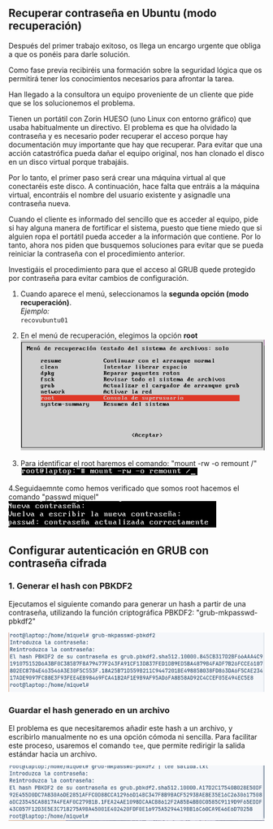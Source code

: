 ## Recuperar contraseña en Ubuntu (modo recuperación)

Después del primer trabajo exitoso, os llega un encargo urgente que obliga a que os ponéis para darle solución.

Como fase previa recibiréis una formación sobre la seguridad lógica que os permitirá tener los conocimientos necesarios para afrontar la tarea.

Han llegado a la consultora un equipo proveniente de un cliente que pide que se los solucionemos el problema.

Tienen un portátil con Zorin HUESO (uno Linux con entorno gráfico) que usaba habitualmente un directivo. El problema es que ha olvidado la contraseña y es necesario poder recuperar el acceso porque hay documentación muy importante que hay que recuperar. Para evitar que una acción catastrófica pueda dañar el equipo original, nos han clonado el disco en un disco virtual porque trabajáis.

Por lo tanto, el primer paso será crear una máquina virtual al que conectaréis este disco. A continuación, hace falta que entráis a la máquina virtual, encontráis el nombre del usuario existente y asignadle una contraseña nueva.

Cuando el cliente es informado del sencillo que es acceder al equipo, pide si hay alguna manera de fortificar el sistema, puesto que tiene miedo que si alguien ropa el portátil pueda acceder a la información que contiene. Por lo tanto, ahora nos piden que busquemos soluciones para evitar que se pueda reiniciar la contraseña con el procedimiento anterior.

Investigáis el procedimiento para que el acceso al GRUB quede protegido por contraseña para evitar cambios de configuración.

1. Cuando aparece el menú, seleccionamos la **segunda opción (modo recuperación)**.  
   *Ejemplo:*  
   `recovubuntu01`

2. En el menú de recuperación, elegimos la opción **root**  
![Root](img/2foto.png)

3. Para identificar el root haremos el comando: "mount -rw -o remount /"
![Root](img/3foto.png)

4.Seguidaemnte como hemos verificado que somos root hacemos el comando "passwd miquel"
![contraseña](img/4foto.png)

## Configurar autenticación en GRUB con contraseña cifrada

### 1. Generar el hash con PBKDF2

Ejecutamos el siguiente comando para generar un hash a partir de una contraseña, utilizando la función criptográfica PBKDF2: "grub-mkpasswd-pbkdf2"

![encriptación](img/5foto.png)

### Guardar el hash generado en un archivo
El problema es que necesitaremos añadir este hash a un archivo, y escribirlo manualmente no es una opción cómoda ni sencilla. Para facilitar este proceso, usaremos el comando `tee`, que permite redirigir la salida estándar hacia un archivo.

![encriptación](img/6foto.png)

